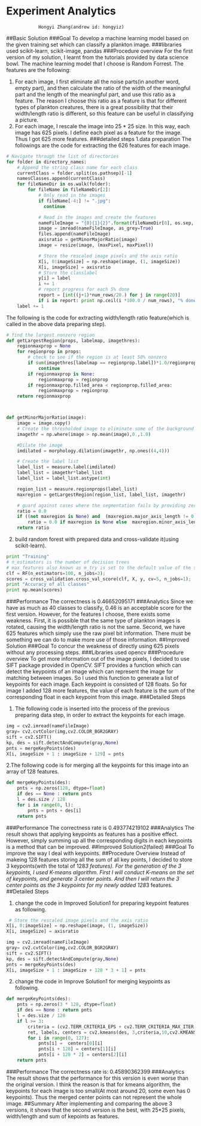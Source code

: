
# Experiment Analytics
                Hongyi Zhang(andrew id: hongyiz)
##Basic Solution
###Goal
To develop a machine learning model based on the given training set which can classify a plankton image.
###libraries used
scikit-learn, scikit-image, pandas
###Procedure overview
For the first version of my solution, I learnt from the tutorials provided by data science bowl. 
The machine learning model that I choose is Random Forrest. 
The features are the following: 
1. For each image, I first eliminate all the noise parts(in another word, empty part), and then calculate the ratio of the width of the meaningful part and the length of the meaningful part, and use this ratio as a feature. The reason I choose this ratio as a feature is that for different types of plankton creatures, there is a great possibility that their width/length ratio is different, so this feature can be useful in classifying a picture.
2. For each image, I rescale the image into 25 * 25 size. In this way, each image has 625 pixels. I define each pixel as a feature for the image. Thus I got 625 more features.
###detailed steps
1.data preparation
The followings are the code for extracting the 626 features for each image.



```python
# Navigate through the list of directories
for folder in directory_names:
    # Append the string class name for each class
    currentClass = folder.split(os.pathsep)[-1]
    namesClasses.append(currentClass)
    for fileNameDir in os.walk(folder):
        for fileName in fileNameDir[2]:
            # Only read in the images
            if fileName[-4:] != ".jpg":
              continue

            # Read in the images and create the features
            nameFileImage = "{0}{1}{2}".format(fileNameDir[0], os.sep, fileName)
            image = imread(nameFileImage, as_grey=True)
            files.append(nameFileImage)
            axisratio = getMinorMajorRatio(image)
            image = resize(image, (maxPixel, maxPixel))

            # Store the rescaled image pixels and the axis ratio
            X[i, 0:imageSize] = np.reshape(image, (1, imageSize))
            X[i, imageSize] = axisratio
            # Store the classlabel
            y[i] = label
            i += 1
            # report progress for each 5% done
            report = [int((j+1)*num_rows/20.) for j in range(20)]
            if i in report: print np.ceil(i *100.0 / num_rows), "% done"
    label += 1
```

The following is the code for extracting width/length ratio feature(which is called in the above data preparing step).


```python
# find the largest nonzero region
def getLargestRegion(props, labelmap, imagethres):
    regionmaxprop = None
    for regionprop in props:
        # check to see if the region is at least 50% nonzero
        if sum(imagethres[labelmap == regionprop.label])*1.0/regionprop.area < 0.50:
            continue
        if regionmaxprop is None:
            regionmaxprop = regionprop
        if regionmaxprop.filled_area < regionprop.filled_area:
            regionmaxprop = regionprop
    return regionmaxprop



def getMinorMajorRatio(image):
    image = image.copy()
    # Create the thresholded image to eliminate some of the background
    imagethr = np.where(image > np.mean(image),0.,1.0)

    #Dilate the image
    imdilated = morphology.dilation(imagethr, np.ones((4,4)))

    # Create the label list
    label_list = measure.label(imdilated)
    label_list = imagethr*label_list
    label_list = label_list.astype(int)

    region_list = measure.regionprops(label_list)
    maxregion = getLargestRegion(region_list, label_list, imagethr)

    # guard against cases where the segmentation fails by providing zeros
    ratio = 0.0
    if ((not maxregion is None) and  (maxregion.major_axis_length != 0.0)):
        ratio = 0.0 if maxregion is None else  maxregion.minor_axis_length*1.0 / maxregion.major_axis_length
    return ratio
```

2. build random forest with prepared data and cross-validate it(using scikit-learn).


```python
print "Training"
# n_estimators is the number of decision trees
# max_features also known as m_try is set to the default value of the square root of the number of features
clf = RF(n_estimators=100, n_jobs=3);
scores = cross_validation.cross_val_score(clf, X, y, cv=5, n_jobs=1);
print "Accuracy of all classes"
print np.mean(scores)
```

###Performance
The correctness is 0.46652095171
###Analytics
Since we have as much as 40 classes to classify, 0.46 is an acceptable score for the first version.
However, for the features I choose, there exists some weakness.
First, it is possible that the same type of plankton images is rotated, causing the width/length ratio is not the same.
Second, we have 625 features which simply use the raw pixel bit information. There must be something we can do to make more use of those information.
##Improved Solution
###Goal
To concur the weakness of directly using 625 pixels without any processing steps.
###Libraries used
opencv
###Procedure overview
To get more information out of the image pixels, I decided to use SIFT package provided in OpenCV.
SIFT provides a function which can detect the keypoints of an image which can represent the image for matching between images. So I used this function to generate a list of keypoints for each image. Each keypoint is consisted of 128 floats. So for image I added 128 more features, the value of each feature is the sum of the corresponding float in each keypoint from this image.
###Detailed Steps
1. The following code is inserted into the process of the previous preparing data step, in order to extract the keypoints for each image.


```python
img = cv2.imread(nameFileImage)
gray= cv2.cvtColor(img,cv2.COLOR_BGR2GRAY)
sift = cv2.SIFT()
kp, des = sift.detectAndCompute(gray,None)
pnts = mergeKeyPoints(des)
X[i, imageSize + 1 : imageSize + 129] = pnts
```

2.The following code is for merging all the keypoints for this image into an array of 128 features.


```python
def mergeKeyPoints(des):
	pnts = np.zeros(128, dtype=float)
	if des == None : return pnts
	l = des.size / 128
	for i in range(0, l): 
        pnts = pnts + des[i]
	return pnts
```

###Performance
The correctness rate is 0.493774219102
###Analytics
The result shows that applying keypoints as features has a positive effect. However, simply summing up all the corresponding digits in each keypoints is a method that can be improved.
##Improved Solution2(failed)
###Goal
To improve the way I deal with keypoints.
##Procedure Overview
Instead of makeing 128 features storing all the sum of all key points, I decided to store 3 keypoints(with the total of 128*3 features). For the generation of the 3 keypoints, I used K-means algorithm. First I will conduct K-means on the set of keypoints, and generate 3 center points. And then I will return the 3 center points as the 3 keypoints for my newly added 128*3 features.
##Detailed Steps
1. change the code in Improved Solution1  for preparing keypoint features as following.


```python
 # Store the rescaled image pixels and the axis ratio
X[i, 0:imageSize] = np.reshape(image, (1, imageSize))
X[i, imageSize] = axisratio

img = cv2.imread(nameFileImage)
gray= cv2.cvtColor(img,cv2.COLOR_BGR2GRAY)
sift = cv2.SIFT()
kp, des = sift.detectAndCompute(gray,None)
pnts = mergeKeyPoints(des)
X[i, imageSize + 1 : imageSize + 128 * 3 + 1] = pnts
```

2. change the code in Improve Solution1 for merging keypoints as following.


```python
def mergeKeyPoints(des):
	pnts = np.zeros(3 * 128, dtype=float)
	if des == None : return pnts
	l = des.size / 128
	if l >= 3:
		criteria = (cv2.TERM_CRITERIA_EPS + cv2.TERM_CRITERIA_MAX_ITER, 10, 1.0)
		ret, labels, centers = cv2.kmeans(des, 3,criteria,10,cv2.KMEANS_RANDOM_CENTERS)
		for i in range(0, 127):
			pnts[i] =  centers[0][i]
			pnts[i + 128] = centers[1][i]
			pnts[i + 128 * 2] = centers[2][i]
	return pnts
```

###Performance
The correctness rate is: 0.45890362399
###Analytics
The result shows that the performance for this version is even worse than the original version. I think the reason is that for kmeans algorithm, the keypoints for each image is too small(At most around 20, some even has 0 keypoints). Thus the merged center points can not represent the whole image.
##Summary
After implementing and comparing the above 3 versions, it shows that the second version is the best, with 25*25 pixels, width/length and sum of kepoints as features.
